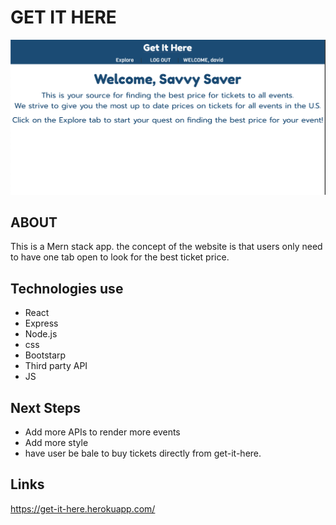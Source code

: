 # GET IT HERE
![Alt text](/snapshots/welcome.png)

## ABOUT 

This is a Mern stack app. the concept of the website is that users only need to have one tab open to look for the best ticket price.

## Technologies use 

* React
* Express
* Node.js
* css 
* Bootstarp
* Third party API 
* JS

## Next Steps 
* Add more APIs to render  more events 
* Add more style 
* have user be bale to buy tickets directly from get-it-here.

## Links 
https://get-it-here.herokuapp.com/ 

